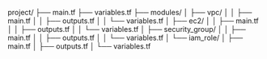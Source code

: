 project/
├── main.tf
├── variables.tf
├── modules/
│   ├── vpc/
│   │   ├── main.tf
│   │   ├── outputs.tf
│   │   └── variables.tf
│   ├── ec2/
│   │   ├── main.tf
│   │   ├── outputs.tf
│   │   └── variables.tf
│   ├── security_group/
│   │   ├── main.tf
│   │   ├── outputs.tf
│   │   └── variables.tf
│   └── iam_role/
│       ├── main.tf
│       ├── outputs.tf
│       └── variables.tf
